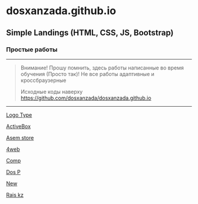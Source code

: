 # dosxanzada.github.io
## Simple Landings (HTML, CSS, JS, Bootstrap)
### Простые работы
___
> Внимание! 
> Прошу помнить, здесь работы написанные во время обучения (Просто так)! Не все работы адаптивные и кроссбраузерные
>
> Исходные коды наверху https://github.com/dosxanzada/dosxanzada.github.io
___
[Logo Type](https://dosxanzada.github.io/LogoType%20-%207%20hours%20vebinar/index.html)

[ActiveBox](http://dosxanzada.github.io/myactivebox)

[Asem store](https://dosxanzada.github.io/ASEM-store/)

[4web](https://dosxanzada.github.io/4web/)

[Comp](https://dosxanzada.github.io/comp/)

[Dos P](https://dosxanzada.github.io/ds-p/)

[New](https://dosxanzada.github.io/new/)

[Rais kz](https://dosxanzada.github.io/rais/)
